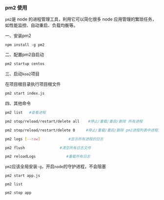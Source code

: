 ### pm2 使用

`pm2`是 node 的进程管理工具，利用它可以简化很多 node 应用管理的繁琐任务，如性能监控、自动重启、负载均衡等。

一、安装pm2

```
npm install -g pm2
```


二、配置pm2自启动

```bash
pm2 startup centos
```


三、启动`koa2`项目

在项目根目录执行项目根文件


```bash
pm2 start index.js
```

四、其他命令

```bash
pm2 list   #查看进程

pm2 stop/reload/restart/delete all    #停止/重载/重启/删除 所有进程

pm2 stop/reload/restart/delete 0     #停止/重载/重启/删除 pm2进程列表中进程为0的进程

pm2 logs [--raw]             #显示所有进程的日志

pm2 flush                #清空所有日志文件

pm2 reloadLogs              #重载所有日志
```

`pm2`应该全局安装`-g`，开启`node`的守护进程，不会阻塞

```
pm2 start app.js

pm2 list

pm2 stop app
```


